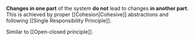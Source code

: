 **Changes in one part** of the system **do not** lead to changes **in another part**. This is achieved by proper [[Cohesion|Cohesive]] abstractions and following [[Single Responsibility Principle]].

Similar to [[Open-closed principle]].
